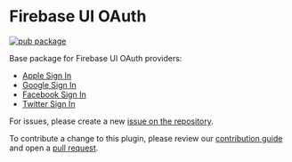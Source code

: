 # Firebase UI OAuth

[![pub package](https://img.shields.io/pub/v/firebase_ui_oauth.svg)](https://pub.dev/packages/firebase_ui_oauth)

Base package for Firebase UI OAuth providers:

- [Apple Sign In](https://pub.dev/packages/firebase_ui_oauth_apple)
- [Google Sign In](https://pub.dev/packages/firebase_ui_oauth_google)
- [Facebook Sign In](https://pub.dev/packages/firebase_ui_oauth_facebook)
- [Twitter Sign In](https://pub.dev/packages/firebase_ui_oauth_twitter)

For issues, please create a new [issue on the repository](https://github.com/firebase/FirebaseUI-Flutter/issues).

To contribute a change to this plugin, please review our [contribution guide](https://github.com/firebase/FirebaseUI-Flutter/blob/master/CONTRIBUTING.md) and open a [pull request](https://github.com/firebase/FirebaseUI-Flutter/pulls).
